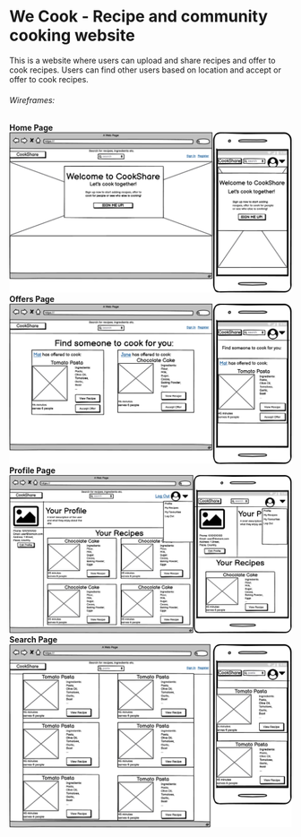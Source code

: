 # We Cook - Recipe and community cooking website
This is a website where users can upload and share recipes and offer to cook recipes. Users can find other users based on location and accept or offer to cook recipes.

###### Wireframes:
__Home Page__ ![Home_page](wireframes/HOME.png)
__Offers Page__ ![Offers_page](wireframes/OFFERS.png)
__Profile Page__ ![Profile_page](wireframes/PROFILE.png)
__Search Page__ ![Search_page](wireframes/SEARCH.png)



